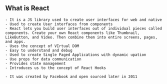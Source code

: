 ## What is React
    - It is a JS library used to create user interfaces for web and native
    - Used to create User interfaces from components
    - React lets you build user interfaces out of individual pieces called components. Create your own React components like Thumbnail, LikeButton, and Video. Then combine them into entire screens, pages, and apps.
    - Uses the concept of VIrtual DOM
    - Easy to understand and debug
    - Used to create Single Paged Applications with dynamic upation
    - Use props for data communication
    - Provides state management
    - Introduces us to the concept of React Hooks

    - It was created by Facebook and open sourced later in 2011
